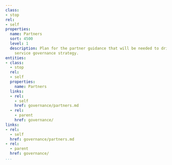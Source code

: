 ```yaml
---
class:
- stop
rel:
- self
properties:
  name: Partners
  sort: 4500
  level: 1
  description: Plan for the partner guidance that will be needed to drive a wider
    service governance strategy.
entities:
- class:
  - stop
  rel:
  - self
  properties:
    name: Partners
  links:
  - rel:
    - self
    href: governance/partners.md
  - rel:
    - parent
    href: governance/
links:
- rel:
  - self
  href: governance/partners.md
- rel:
  - parent
  href: governance/
...
```

